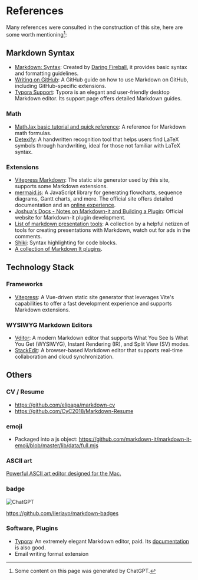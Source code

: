 # References

Many references were consulted in the construction of this site, here are some worth mentioning[^1]:

## Markdown Syntax

- [Markdown: Syntax](https://daringfireball.net/projects/markdown/syntax): Created by [Daring Fireball](http://daringfireball.net/), it provides basic syntax and formatting guidelines.
- [Writing on GitHub](https://docs.github.com/en/get-started/writing-on-github): A GitHub guide on how to use Markdown on GitHub, including GitHub-specific extensions.
- [Typora Support](https://support.typora.io/): Typora is an elegant and user-friendly desktop Markdown editor. Its support page offers detailed Markdown guides.

### Math

- [MathJax basic tutorial and quick reference](https://math.meta.stackexchange.com/questions/5020/mathjax-basic-tutorial-and-quick-reference): A reference for Markdown math formulas.
- [Detexify](http://detexify.kirelabs.org/classify.html): A handwritten recognition tool that helps users find LaTeX symbols through handwriting, ideal for those not familiar with LaTeX syntax.

### Extensions

- [Vitepress Markdown](https://vitepress.dev/guide/markdown): The static site generator used by this site, supports some Markdown extensions.
- [mermaid.js](https://mermaid.js.org/intro/): A JavaScript library for generating flowcharts, sequence diagrams, Gantt charts, and more. The official site offers detailed documentation and an [online experience](https://mermaid.live/).
- [Joshua's Docs - Notes on Markdown-it and Building a Plugin](https://docs.joshuatz.com/cheatsheets/node-and-npm/markdown-it/): Official website for Markdown-it plugin development.
- [List of markdown presentation tools](https://gist.github.com/johnloy/27dd124ad40e210e91c70dd1c24ac8c8): A collection by a helpful netizen of tools for creating presentations with Markdown, watch out for ads in the comments.
- [Shiki](https://shiki.style/languages): Syntax highlighting for code blocks.
- [A collection of Markdown It plugins](https://mdit-plugins.github.io/).

## Technology Stack

### Frameworks

- [Vitepress](https://vitepress.dev/guide/markdown): A Vue-driven static site generator that leverages Vite's capabilities to offer a fast development experience and supports Markdown extensions.

### WYSIWYG Markdown Editors

- [Vditor](https://github.com/Vanessa219/vditor): A modern Markdown editor that supports What You See Is What You Get (WYSIWYG), Instant Rendering (IR), and Split View (SV) modes.
- [StackEdit](https://stackedit.io/): A browser-based Markdown editor that supports real-time collaboration and cloud synchronization.

## Others

### CV / Resume

- https://github.com/elipapa/markdown-cv
- https://github.com/CyC2018/Markdown-Resume

### emoji

- Packaged into a js object: https://github.com/markdown-it/markdown-it-emoji/blob/master/lib/data/full.mjs

### ASCII art

[Powerful ASCII art editor designed for the Mac.](https://monodraw.helftone.com/)

### badge

![ChatGPT](https://img.shields.io/badge/chatGPT-74aa9c?style=for-the-badge&logo=openai&logoColor=white)

https://github.com/Ileriayo/markdown-badges


### Software, Plugins

- [Typora](https://typora.io/): An extremely elegant Markdown editor, paid. Its [documentation](https://support.typora.io/) is also good.
- Email writing format extension

[^1]: Some content on this page was generated by ChatGPT.
